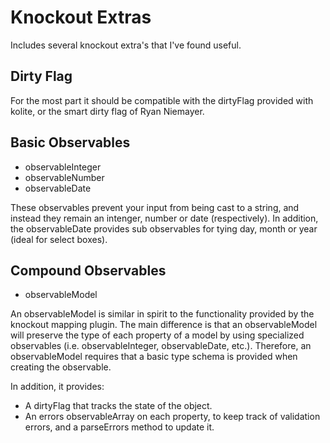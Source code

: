 # Knockout Extras

Includes several knockout extra's that I've found useful.

## Dirty Flag

For the most part it should be compatible with the dirtyFlag provided
with kolite, or the smart dirty flag of Ryan Niemayer.

## Basic Observables

- observableInteger
- observableNumber
- observableDate

These observables prevent your input from being cast to a string, and
instead they remain an intenger, number or date (respectively). In
addition, the observableDate provides sub observables for tying day,
month or year (ideal for select boxes). 

## Compound Observables

- observableModel

An observableModel is similar in spirit to the functionality provided by
the knockout mapping plugin. The main difference is that an
observableModel will preserve the type of each property of a model by
using specialized observables (i.e. observableInteger, observableDate,
        etc.). Therefore, an observableModel requires that a basic type
schema is provided when creating the observable.

In addition, it provides:

- A dirtyFlag that tracks the state of the object.
- An errors observableArray on each property, to keep track of
validation errors, and a parseErrors method to update it.
